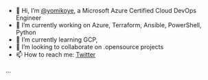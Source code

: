 - 👋 Hi, I’m [@yomikoye](https://github.com/yomikoye/), a Microsoft Azure Certified Cloud DevOps Engineer
- 🔭 I’m currently working on Azure, Terraform, Ansible, PowerShell, Python
- 🌱 I’m currently learning GCP, 
- 💞️ I’m looking to collaborate on .opensource projects
- 📫 How to reach me: [Twitter](https://www.twittwer.com/general_abayomi)

...

<!---
yomikoye/yomikoye is a ✨ special ✨ repository because its `README.md` (this file) appears on your GitHub profile.
You can click the Preview link to take a look at your changes.
--->
